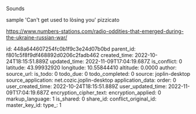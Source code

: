 Sounds

sample 'Can't get used to lòsing you' pizzicato

https://www.numbers-stations.com/radio-oddities-that-emerged-during-the-ukraine-russian-war/



id: 448a644607254fc0b1f9c3e24d07b0bd
parent_id: f801c5f8f9df468892d0206c2fadb462
created_time: 2022-10-24T18:15:51.889Z
updated_time: 2022-11-09T17:04:19.687Z
is_conflict: 0
latitude: 43.99932920
longitude: 10.55844410
altitude: 0.0000
author: 
source_url: 
is_todo: 0
todo_due: 0
todo_completed: 0
source: joplin-desktop
source_application: net.cozic.joplin-desktop
application_data: 
order: 0
user_created_time: 2022-10-24T18:15:51.889Z
user_updated_time: 2022-11-09T17:04:19.687Z
encryption_cipher_text: 
encryption_applied: 0
markup_language: 1
is_shared: 0
share_id: 
conflict_original_id: 
master_key_id: 
type_: 1